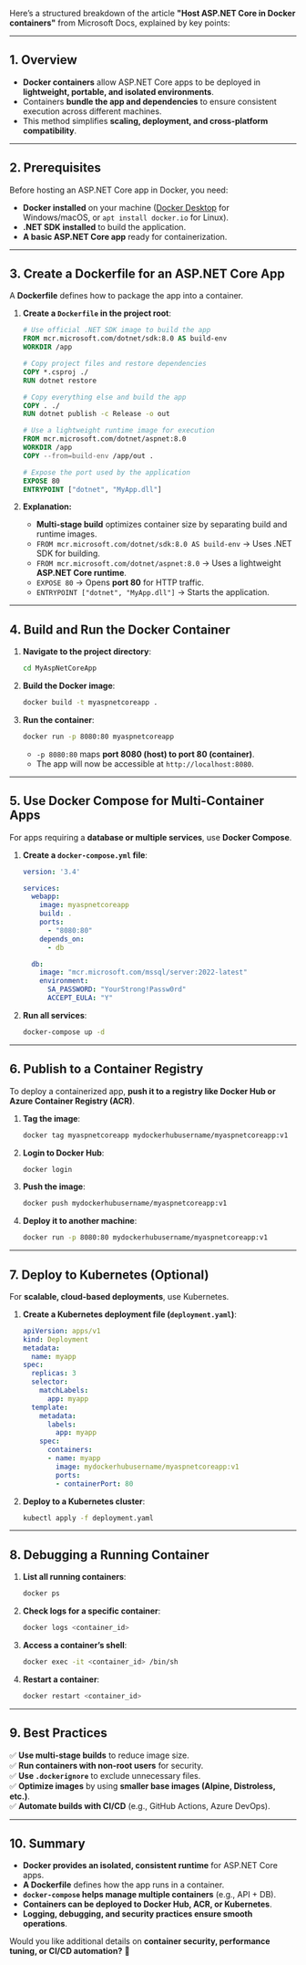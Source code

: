 Here’s a structured breakdown of the article **"Host ASP.NET Core in Docker containers"** from Microsoft Docs, explained by key points:

---

## **1. Overview**
- **Docker containers** allow ASP.NET Core apps to be deployed in **lightweight, portable, and isolated environments**.  
- Containers **bundle the app and dependencies** to ensure consistent execution across different machines.  
- This method simplifies **scaling, deployment, and cross-platform compatibility**.  

---

## **2. Prerequisites**
Before hosting an ASP.NET Core app in Docker, you need:  
- **Docker installed** on your machine ([Docker Desktop](https://www.docker.com/products/docker-desktop/) for Windows/macOS, or `apt install docker.io` for Linux).  
- **.NET SDK installed** to build the application.  
- **A basic ASP.NET Core app** ready for containerization.  

---

## **3. Create a Dockerfile for an ASP.NET Core App**
A **Dockerfile** defines how to package the app into a container.

1. **Create a `Dockerfile` in the project root**:
   ```dockerfile
   # Use official .NET SDK image to build the app
   FROM mcr.microsoft.com/dotnet/sdk:8.0 AS build-env
   WORKDIR /app

   # Copy project files and restore dependencies
   COPY *.csproj ./
   RUN dotnet restore

   # Copy everything else and build the app
   COPY . ./
   RUN dotnet publish -c Release -o out

   # Use a lightweight runtime image for execution
   FROM mcr.microsoft.com/dotnet/aspnet:8.0
   WORKDIR /app
   COPY --from=build-env /app/out .

   # Expose the port used by the application
   EXPOSE 80
   ENTRYPOINT ["dotnet", "MyApp.dll"]
   ```

2. **Explanation:**
   - **Multi-stage build** optimizes container size by separating build and runtime images.
   - `FROM mcr.microsoft.com/dotnet/sdk:8.0 AS build-env` → Uses .NET SDK for building.
   - `FROM mcr.microsoft.com/dotnet/aspnet:8.0` → Uses a lightweight **ASP.NET Core runtime**.
   - `EXPOSE 80` → Opens **port 80** for HTTP traffic.
   - `ENTRYPOINT ["dotnet", "MyApp.dll"]` → Starts the application.

---

## **4. Build and Run the Docker Container**
1. **Navigate to the project directory**:
   ```bash
   cd MyAspNetCoreApp
   ```

2. **Build the Docker image**:
   ```bash
   docker build -t myaspnetcoreapp .
   ```

3. **Run the container**:
   ```bash
   docker run -p 8080:80 myaspnetcoreapp
   ```
   - `-p 8080:80` maps **port 8080 (host) to port 80 (container)**.
   - The app will now be accessible at `http://localhost:8080`.

---

## **5. Use Docker Compose for Multi-Container Apps**
For apps requiring a **database or multiple services**, use **Docker Compose**.

1. **Create a `docker-compose.yml` file**:
   ```yaml
   version: '3.4'

   services:
     webapp:
       image: myaspnetcoreapp
       build: .
       ports:
         - "8080:80"
       depends_on:
         - db

     db:
       image: "mcr.microsoft.com/mssql/server:2022-latest"
       environment:
         SA_PASSWORD: "YourStrong!Passw0rd"
         ACCEPT_EULA: "Y"
   ```

2. **Run all services**:
   ```bash
   docker-compose up -d
   ```

---

## **6. Publish to a Container Registry**
To deploy a containerized app, **push it to a registry like Docker Hub or Azure Container Registry (ACR)**.

1. **Tag the image**:
   ```bash
   docker tag myaspnetcoreapp mydockerhubusername/myaspnetcoreapp:v1
   ```

2. **Login to Docker Hub**:
   ```bash
   docker login
   ```

3. **Push the image**:
   ```bash
   docker push mydockerhubusername/myaspnetcoreapp:v1
   ```

4. **Deploy it to another machine**:
   ```bash
   docker run -p 8080:80 mydockerhubusername/myaspnetcoreapp:v1
   ```

---

## **7. Deploy to Kubernetes (Optional)**
For **scalable, cloud-based deployments**, use Kubernetes.

1. **Create a Kubernetes deployment file (`deployment.yaml`)**:
   ```yaml
   apiVersion: apps/v1
   kind: Deployment
   metadata:
     name: myapp
   spec:
     replicas: 3
     selector:
       matchLabels:
         app: myapp
     template:
       metadata:
         labels:
           app: myapp
       spec:
         containers:
         - name: myapp
           image: mydockerhubusername/myaspnetcoreapp:v1
           ports:
           - containerPort: 80
   ```

2. **Deploy to a Kubernetes cluster**:
   ```bash
   kubectl apply -f deployment.yaml
   ```

---

## **8. Debugging a Running Container**
1. **List all running containers**:
   ```bash
   docker ps
   ```

2. **Check logs for a specific container**:
   ```bash
   docker logs <container_id>
   ```

3. **Access a container’s shell**:
   ```bash
   docker exec -it <container_id> /bin/sh
   ```

4. **Restart a container**:
   ```bash
   docker restart <container_id>
   ```

---

## **9. Best Practices**
✅ **Use multi-stage builds** to reduce image size.  
✅ **Run containers with non-root users** for security.  
✅ **Use `.dockerignore`** to exclude unnecessary files.  
✅ **Optimize images** by using **smaller base images (Alpine, Distroless, etc.)**.  
✅ **Automate builds with CI/CD** (e.g., GitHub Actions, Azure DevOps).  

---

## **10. Summary**
- **Docker provides an isolated, consistent runtime** for ASP.NET Core apps.  
- **A Dockerfile** defines how the app runs in a container.  
- **`docker-compose` helps manage multiple containers** (e.g., API + DB).  
- **Containers can be deployed to Docker Hub, ACR, or Kubernetes**.  
- **Logging, debugging, and security practices ensure smooth operations**.  

Would you like additional details on **container security, performance tuning, or CI/CD automation?** 🚀